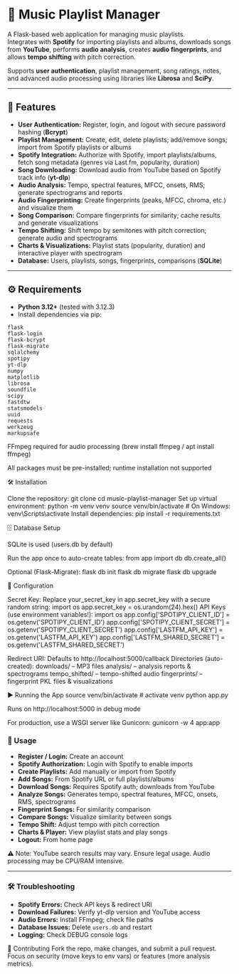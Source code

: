 # 🎵 Music Playlist Manager

A Flask-based web application for managing music playlists.  
Integrates with **Spotify** for importing playlists and albums, downloads songs from **YouTube**, performs **audio analysis**, creates **audio fingerprints**, and allows **tempo shifting** with pitch correction.  

Supports **user authentication**, playlist management, song ratings, notes, and advanced audio processing using libraries like **Librosa** and **SciPy**.

---

## 🚀 Features

- **User Authentication:** Register, login, and logout with secure password hashing (**Bcrypt**)  
- **Playlist Management:** Create, edit, delete playlists; add/remove songs; import from Spotify playlists or albums  
- **Spotify Integration:** Authorize with Spotify, import playlists/albums, fetch song metadata (genres via Last.fm, popularity, duration)  
- **Song Downloading:** Download audio from YouTube based on Spotify track info (**yt-dlp**)  
- **Audio Analysis:** Tempo, spectral features, MFCC, onsets, RMS; generate spectrograms and reports  
- **Audio Fingerprinting:** Create fingerprints (peaks, MFCC, chroma, etc.) and visualize them  
- **Song Comparison:** Compare fingerprints for similarity; cache results and generate visualizations  
- **Tempo Shifting:** Shift tempo by semitones with pitch correction; generate audio and spectrograms  
- **Charts & Visualizations:** Playlist stats (popularity, duration) and interactive player with spectrogram  
- **Database:** Users, playlists, songs, fingerprints, comparisons (**SQLite**)

---

## ⚙️ Requirements

- **Python 3.12+** (tested with 3.12.3)  
- Install dependencies via pip:

```text
flask
flask-login
flask-bcrypt
flask-migrate
sqlalchemy
spotipy
yt-dlp
numpy
matplotlib
librosa
soundfile
scipy
fastdtw
statsmodels
uuid
requests
werkzeug
markupsafe
```
FFmpeg required for audio processing (brew install ffmpeg / apt install ffmpeg)

All packages must be pre-installed; runtime installation not supported


🛠️ Installation

Clone the repository:
git clone <your-repo-url>
cd music-playlist-manager
Set up virtual environment:
python -m venv venv
source venv/bin/activate  # On Windows: venv\Scripts\activate
Install dependencies:
pip install -r requirements.txt


🗄️ Database Setup

SQLite is used (users.db by default)

Run the app once to auto-create tables:
from app import db
db.create_all()

Optional (Flask-Migrate):
flask db init
flask db migrate
flask db upgrade

🔧 Configuration

Secret Key: Replace your_secret_key in app.secret_key with a secure random string:
import os
app.secret_key = os.urandom(24).hex()
API Keys (use environment variables!):
import os
app.config['SPOTIPY_CLIENT_ID'] = os.getenv('SPOTIPY_CLIENT_ID')
app.config['SPOTIPY_CLIENT_SECRET'] = os.getenv('SPOTIPY_CLIENT_SECRET')
app.config['LASTFM_API_KEY'] = os.getenv('LASTFM_API_KEY')
app.config['LASTFM_SHARED_SECRET'] = os.getenv('LASTFM_SHARED_SECRET')

Redirect URI: Defaults to http://localhost:5000/callback
Directories (auto-created):
downloads/ – MP3 files
analysis/ – analysis reports & spectrograms
tempo_shifted/ – tempo-shifted audio
fingerprints/ – fingerprint PKL files & visualizations


▶️ Running the App
source venv/bin/activate  # activate venv
python app.py

Runs on http://localhost:5000
 in debug mode

For production, use a WSGI server like Gunicorn:
gunicorn -w 4 app:app

### 📝 Usage

- **Register / Login:** Create an account  
- **Spotify Authorization:** Login with Spotify to enable imports  
- **Create Playlists:** Add manually or import from Spotify  
- **Add Songs:** From Spotify URL or full playlists/albums  
- **Download Songs:** Requires Spotify auth; downloads from YouTube  
- **Analyze Songs:** Generates tempo, spectral features, MFCC, onsets, RMS, spectrograms  
- **Fingerprint Songs:** For similarity comparison  
- **Compare Songs:** Visualize similarity between songs  
- **Tempo Shift:** Adjust tempo with pitch correction  
- **Charts & Player:** View playlist stats and play songs  
- **Logout:** From home page  

⚠️ Note: YouTube search results may vary. Ensure legal usage. Audio processing may be CPU/RAM intensive.

---


### 🛠️ Troubleshooting

- **Spotify Errors:** Check API keys & redirect URI  
- **Download Failures:** Verify yt-dlp version and YouTube access  
- **Audio Errors:** Install FFmpeg; check file paths  
- **Database Issues:** Delete `users.db` and restart  
- **Logging:** Check DEBUG console logs

🤝 Contributing
Fork the repo, make changes, and submit a pull request. Focus on security (move keys to env vars) or features (more analysis metrics).
